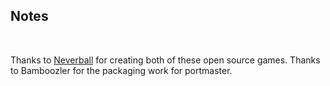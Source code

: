 ## Notes
<br/>

Thanks to [Neverball](https://github.com/Neverball/neverball) for creating both of these open source games.  Thanks to Bamboozler for the packaging work for portmaster.
<br/>

